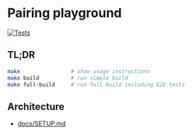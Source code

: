 # Pairing playground

[![Tests](https://github.com/saramic/pairing-playground/actions/workflows/tests.yml/badge.svg)](https://github.com/saramic/pairing-playground/actions/workflows/tests.yml)

## TL;DR

```sh
make                # show usage instructions
make build          # run simple build
make full-build     # run full build including E2E tests
```

## Architecture

- [docs/SETUP.md](docs/SETUP.md)
